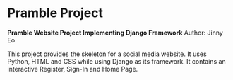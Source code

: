 # Pramble Project

**Pramble Website Project Implementing Django Framework**
Author: Jinny Eo

This project provides the skeleton for a social media website. It uses Python, HTML and CSS while using Django as its framework.
It contains an interactive Register, Sign-In and Home Page.
